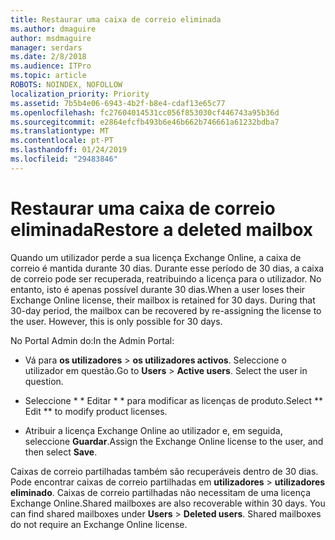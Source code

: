 ```yaml
---
title: Restaurar uma caixa de correio eliminada
ms.author: dmaguire
author: msdmaguire
manager: serdars
ms.date: 2/8/2018
ms.audience: ITPro
ms.topic: article
ROBOTS: NOINDEX, NOFOLLOW
localization_priority: Priority
ms.assetid: 7b5b4e06-6943-4b2f-b8e4-cdaf13e65c77
ms.openlocfilehash: fc27604014531cc056f853030cf446743a95b36d
ms.sourcegitcommit: e2864efcfb493b6e46b662b746661a61232bdba7
ms.translationtype: MT
ms.contentlocale: pt-PT
ms.lasthandoff: 01/24/2019
ms.locfileid: "29483846"
---
```

# <a name="restore-a-deleted-mailbox"></a><span data-ttu-id="29e8a-102">Restaurar uma caixa de correio eliminada</span><span class="sxs-lookup"><span data-stu-id="29e8a-102">Restore a deleted mailbox</span></span>

<span data-ttu-id="29e8a-p101">Quando um utilizador perde a sua licença Exchange Online, a caixa de correio é mantida durante 30 dias. Durante esse período de 30 dias, a caixa de correio pode ser recuperada, reatribuindo a licença para o utilizador. No entanto, isto é apenas possível durante 30 dias.</span><span class="sxs-lookup"><span data-stu-id="29e8a-p101">When a user loses their Exchange Online license, their mailbox is retained for 30 days. During that 30-day period, the mailbox can be recovered by re-assigning the license to the user. However, this is only possible for 30 days.</span></span>
  
<span data-ttu-id="29e8a-106">No Portal Admin do:</span><span class="sxs-lookup"><span data-stu-id="29e8a-106">In the Admin Portal:</span></span>
  
- <span data-ttu-id="29e8a-p102">Vá para **os utilizadores** \> **os utilizadores activos**. Seleccione o utilizador em questão.</span><span class="sxs-lookup"><span data-stu-id="29e8a-p102">Go to **Users** \> **Active users**. Select the user in question.</span></span>
    
- <span data-ttu-id="29e8a-109">Seleccione \* \* Editar \* \* para modificar as licenças de produto.</span><span class="sxs-lookup"><span data-stu-id="29e8a-109">Select \*\* Edit \*\* to modify product licenses.</span></span> 
    
- <span data-ttu-id="29e8a-110">Atribuir a licença Exchange Online ao utilizador e, em seguida, seleccione **Guardar**.</span><span class="sxs-lookup"><span data-stu-id="29e8a-110">Assign the Exchange Online license to the user, and then select **Save**.</span></span>
    
<span data-ttu-id="29e8a-p103">Caixas de correio partilhadas também são recuperáveis dentro de 30 dias. Pode encontrar caixas de correio partilhadas em **utilizadores** \> **utilizadores eliminado**. Caixas de correio partilhadas não necessitam de uma licença Exchange Online.</span><span class="sxs-lookup"><span data-stu-id="29e8a-p103">Shared mailboxes are also recoverable within 30 days. You can find shared mailboxes under **Users** \> **Deleted users**. Shared mailboxes do not require an Exchange Online license.</span></span>
  

